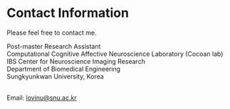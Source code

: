 
# Contact Information 

Please feel free to contact me.

Post-master Research Assistant <br>
Computational Cognitive Affective Neuroscience Laboratory (Cocoan lab)<br>
IBS Center for Neuroscience Imaging Research<br>
Department of Biomedical Engineering<br>
Sungkyunkwan University, Korea <br><br>

Email: lovinu@snu.ac.kr <br>
